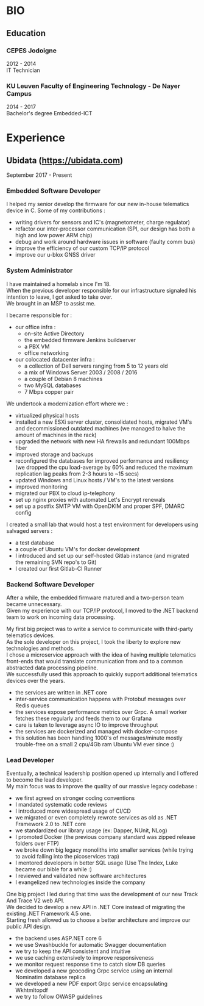 
# BIO

## Education

### CEPES Jodoigne
2012 - 2014  
IT Technician

### KU Leuven Faculty of Engineering Technology - De Nayer Campus
2014 - 2017  
Bachelor's degree Embedded-ICT

# Experience

## Ubidata (https://ubidata.com)
September 2017 - Present

### Embedded Software Developer

I helped my senior develop the firmware for our new in-house telematics device in C.
Some of my contributions :
- writing drivers for sensors and IC's (magnetometer, charge regulator)
- refactor our inter-processor communication (SPI, our design has both a high and low power ARM chip)
- debug and work around hardware issues in software (faulty comm bus)
- improve the efficiency of our custom TCP/IP protocol
- improve our u-blox GNSS driver

### System Administrator

I have maintained a homelab since I'm 18.  
When the previous developer responsible for our infrastructure signaled his intention to leave, I got asked to take over.  
We brought in an MSP to assist me.

I became responsible for :
- our office infra : 
  - on-site Active Directory
  - the embedded firmware Jenkins buildserver
  - a PBX VM
  - office networking
- our colocated datacenter infra :
  - a collection of Dell servers ranging from 5 to 12 years old
  - a mix of Windows Server 2003 / 2008 / 2016
  - a couple of Debian 8 machines
  - two MySQL databases
  - 7 Mbps copper pair

We undertook a modernization effort where we :
- virtualized physical hosts
- installed a new ESXi server cluster, consolidated hosts, migrated VM's and decommissioned outdated machines (we managed to halve the amount of machines in the rack)
- upgraded the network with new HA firewalls and redundant 100Mbps fiber
- improved storage and backups
- reconfigured the databases for improved performance and resiliency (we dropped the cpu load-average by 60% and reduced the maximum replication lag peaks from 2-3 hours to ~15 secs)
- updated Windows and Linux hosts / VM's to the latest versions
- improved monitoring
- migrated our PBX to cloud ip-telephony
- set up nginx proxies with automated Let's Encrypt renewals
- set up a postfix SMTP VM with OpenDKIM and proper SPF, DMARC config

I created a small lab that would host a test environment for developers using salvaged servers :
- a test database
- a couple of Ubuntu VM's for docker development
- I introduced and set up our self-hosted Gitlab instance (and migrated the remaining SVN repo's to Git)
- I created our first Gitlab-CI Runner

### Backend Software Developer

After a while, the embedded firmware matured and a two-person team became unnecessary.  
Given my experience with our TCP/IP protocol, I moved to the .NET backend team to work on incoming data processing.  

My first big project was to write a service to communicate with third-party telematics devices.  
As the sole developer on this project, I took the liberty to explore new technologies and methods.  
I chose a microservice approach with the idea of having multiple telematics front-ends that would translate communication from and to a common abstracted data processing pipeline.  
We successfully used this approach to quickly support additional telematics devices over the years.

- the services are written in .NET core
- inter-service communication happens with Protobuf messages over Redis queues
- the services expose performance metrics over Grpc. A small worker fetches these regularly and feeds them to our Grafana
- care is taken to leverage async IO to improve throughput
- the services are dockerized and managed with docker-compose 
- this solution has been handling 1000's of messages/minute mostly trouble-free on a small 2 cpu/4Gb ram Ubuntu VM ever since :)

### Lead Developer

Eventually, a technical leadership position opened up internally and I offered to become the lead developer.  
My main focus was to improve the quality of our massive legacy codebase :
- we first agreed on stronger coding conventions
- I mandated systematic code reviews
- I introduced more widespread usage of CI/CD
- we migrated or even completely rewrote services as old as .NET Framework 2.0 to .NET core
- we standardized our library usage (ex: Dapper, NUnit, NLog)
- I promoted Docker (the previous company standard was zipped release folders over FTP)
- we broke down big legacy monoliths into smaller services (while trying to avoid falling into the picoservices trap)
- I mentored developers in better SQL usage (Use The Index, Luke became our bible for a while :)
- I reviewed and validated new software architectures
- I evangelized new technologies inside the company

One big project I led during that time was the development of our new Track And Trace V2 web API.  
We decided to develop a new API in .NET Core instead of migrating the existing .NET Framework 4.5 one.  
Starting fresh allowed us to choose a better architecture and improve our public API design.  

- the backend uses ASP.NET core 6
- we use Swashbuckle for automatic Swagger documentation
- we try to keep the API consistent and intuitive
- we use caching extensively to improve responsiveness
- we monitor request response time to catch slow DB queries
- we developed a new geocoding Grpc service using an internal Nominatim database replica
- we developed a new PDF export Grpc service encapsulating Wkhtmltopdf
- we try to follow OWASP guidelines
